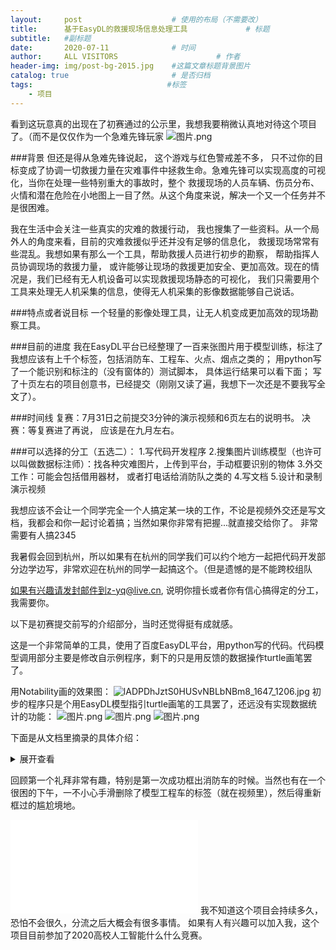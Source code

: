 ```yaml
---
layout:     post                    # 使用的布局（不需要改）
title:      基于EasyDL的救援现场信息处理工具             # 标题 
subtitle:   #副标题
date:       2020-07-11              # 时间
author:     ALL VISITORS                      # 作者
header-img: img/post-bg-2015.jpg    #这篇文章标题背景图片
catalog: true                       # 是否归档
tags:                              #标签
    - 项目
---
```


看到这玩意真的出现在了初赛通过的公示里，我想我要稍微认真地对待这个项目了。（而不是仅仅作为一个急难先锋玩家
![图片.png](https://i.loli.net/2020/07/11/u2S5nzBAGK6fiXZ.png)

###背景
但还是得从急难先锋说起， 这个游戏与红色警戒差不多， 只不过你的目标变成了协调一切救援力量在灾难事件中拯救生命。急难先锋可以实现高度的可视化，当你在处理一些特别重大的事故时，整个
救援现场的人员车辆、伤员分布、火情和潜在危险在小地图上一目了然。从这个角度来说，解决一个又一个任务并不是很困难。

我在生活中会关注一些真实的灾难的救援行动， 我也搜集了一些资料。从一个局外人的角度来看，目前的灾难救援似乎还并没有足够的信息化， 救援现场常常有些混乱。我想如果有那么一个工具，帮助救援人员进行初步的勘察， 帮助指挥人员协调现场的救援力量，
或许能够让现场的救援更加安全、更加高效。现在的情况是，我们已经有无人机设备可以实现救援现场静态的可视化， 我们只需要用个工具来处理无人机采集的信息，使得无人机采集的影像数据能够自己说话。


###特点或者说目标
一个轻量的影像处理工具，让无人机变成更加高效的现场勘察工具。

###目前的进度
我在EasyDL平台已经整理了一百来张图片用于模型训练，标注了我想应该有上千个标签，包括消防车、工程车、火点、烟点之类的；
用python写了一个能识别和标注的（没有窗体的）测试脚本， 具体运行结果可以看下面；
写了十页左右的项目创意书，已经提交（刚刚又读了遍，我想下一次还是不要我写全文了）。


###时间线
复赛：7月31日之前提交3分钟的演示视频和6页左右的说明书。
决赛：等复赛进了再说， 应该是在九月左右。

###可以选择的分工（五选二）：
1.写代码开发程序
2.搜集图片训练模型（也许可以叫做数据标注师）：找各种灾难图片，上传到平台，手动框要识别的物体
3.外交工作：可能会包括借用器材， 或者打电话给消防队之类的
4.写文档
5.设计和录制演示视频

我想应该不会让一个同学完全一个人搞定某一块的工作，不论是视频外交还是写文档，我都会和你一起讨论着搞；当然如果你非常有把握...就直接交给你了。
非常需要有人搞2345

我暑假会回到杭州，所以如果有在杭州的同学我们可以约个地方一起把代码开发部分边学边写，非常欢迎在杭州的同学一起搞这个。（但是遗憾的是不能跨校组队


 如果有兴趣请发封邮件到z-yq@live.cn, 说明你擅长或者你有信心搞得定的分工，我需要你。






以下是初赛提交前写的介绍部分，当时还觉得挺有成就感。



这是一个非常简单的工具，使用了百度EasyDL平台，用python写的代码。代码模型调用部分主要是修改自示例程序，剩下的只是用反馈的数据操作turtle画笔罢了。


用Notability画的效果图：
 ![lADPDhJztS0HUSvNBLbNBm8_1647_1206.jpg](https://i.loli.net/2020/06/25/Vuh3ONjem5bqM87.jpg)
 初步的程序只是个用EasyDL模型指引turtle画笔的工具罢了，还远没有实现数据统计的功能：
 ![图片.png](https://i.loli.net/2020/06/25/sCk6QoMjvYzIdNA.png)
 ![图片.png](https://i.loli.net/2020/06/25/1UbunzsgMLZRJpD.png)
 ![图片.png](https://i.loli.net/2020/06/25/j46KhnCU2SXmBs7.png)
    
 下面是从文档里摘录的具体介绍：
  
  
<details>
<summary>展开查看</summary>
<pre><code>
    当严重的灾难发生后，抵达现场的第一批救援队伍是抢救现场人民群众生命财产的黄金
力量，也是向指挥部反馈受灾信息、协调后续救援力量的第一梯队。但是，在实际的重大灾
害、事故救援行动中，抵达现场的第一批队伍往往是当地基层的力量，不论是人员配置还是
设备配备都难以从全局的角度组织救援工作，也很难向后方指挥部提供整体的、科学的灾情
初步评估。而在一些大型灾难救援现场，大量集结的救援人员和车辆时而造成了救援现场秩
序混乱。现场救援车辆停放、部署的位置缺乏统一的调度规划，所造成的交通堵塞严重影响
了救援的效率。
    现场灾情瞬息万变，指挥部若不能及时掌握前方的灾情、不清楚现场的资源组织情况，
则无法保障现场救援的安全与效率。
   分析近些年来我国一些重大灾难的救援案例可以发现，前期勘察的不准确常常导致后续
增援力量装备不齐、部署无序的问题；而后期多部门协同的灾难救援指挥又因为对现场的整
体把握不够，导致救援通道拥堵、后勤得不到保障，并带来极大的安全隐患(消防局警官培
训基地, 2018)。
    在另一方面，从现实来看，搭载专业侦察设备和传感器的消防救援无人机在基层的普及
仍需要一些时间，但人工智能特别是物体识别技术却可以在一定程度上降低现场勘察对专业
硬件设备的依赖，从而使得普通的消费级无人机也具备初步的现场勘察能力。
将消费级的无人机设备和人工智能识别工具相结合，将降低在基层部署高效的无人机系
统的成本，提高基层应急力量的灾难现场勘察和现场指挥部的对救援的掌控能力，提高大型
救援现场的行动效率。
    从现场勘察的角度来看，目前已经有相当多的专业无人机设备在大型灾难救援现场发挥
过作用。但专业的无人机设备及操作人员高昂的运行成本和操作的技术难度，使得其大多只
能部署在省部级应急单位；而在最先抵达救援现场的基层救援队伍中少有配置专业的无人机
设备。事实上，基层救援部门的现场勘察依旧以观望、走访为主。从无人机硬件的使用成本
的角度考虑，消费级无人机设备更容易在基层应急部门中推广和普及。但目前缺乏针对消费
级无人机在灾难现场取得的影像资料的处理工具，导致已经在使用这一类无人机设备的基层
队伍大多仍然停留在观看无人机传回的影像资料，而无法将无人机采集的影像画面快速组织成
直观的数据。
在指挥部对现场应急资源的统计和调度方面，目前现场指挥部对不同单位的救援资源的
统计主要依靠传统的无线电系统或者手机、人员报送等方式。以贵阳5.20 居民楼倒塌事故
为例，各单位之间无线电系统的频道差异导致救援初期指挥系统严重不畅，指挥部对现场的
救援资源和整体部署缺乏全面的认识，导致救援现场秩序混乱(消防局警官培训基地, 2018)。
这一套基于EasyDL 的灾难现场信息处理工具主要对消费级无人机设备拍摄的现场航拍
图进行数据分析：在第一批的现场勘察阶段，可以识别出现场的烟点、火点、汽车残骸、水
淹的车辆等有关救援的重要信息以及电线杆、变压器等潜在危险目标，生成新的现场信息图，
供现场人员参考，也可通过各种方式传递给上级领导部门；在后续救援力量抵达之后，这套
工具将根据采集的航拍图统计现场救援车辆和救灾人员，供现场指挥部把握现场的救援力量
部署情况。

</code></pre>
</details>

回顾第一个礼拜非常有趣，特别是第一次成功框出消防车的时候。当然也有在一个很困的下午，一不小心手滑删除了模型工程车的标签（就在视频里），然后得重新框过的尴尬境地。
<iframe src="//player.bilibili.com/player.html?aid=711186082&bvid=BV1eD4y1Q7C7&cid=205464554&page=1" scrolling="no" border="0" frameborder="no" framespacing="0" allowfullscreen="true"> </iframe>
我不知道这个项目会持续多久，恐怕不会很久，分流之后大概会有很多事情。
如果有人有兴趣可以加入我，这个项目目前参加了2020高校人工智能什么什么竞赛。


